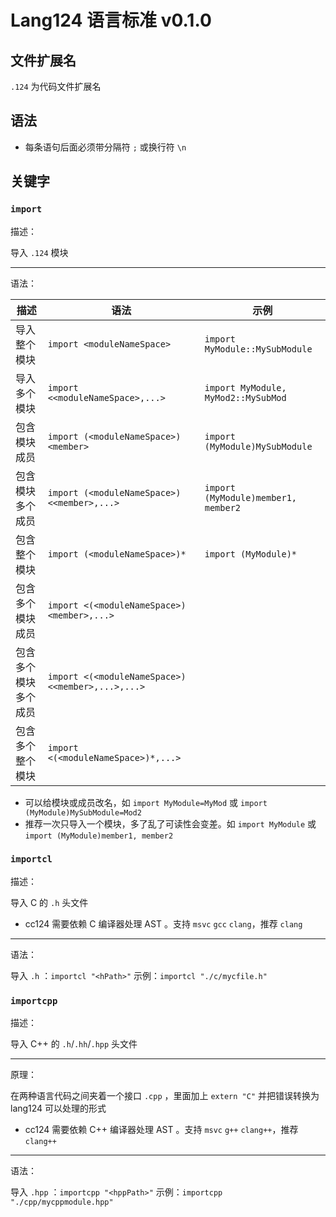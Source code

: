 # Lang124 语言标准 v0.1.0

## 文件扩展名
`.124` 为代码文件扩展名

## 语法
* 每条语句后面必须带分隔符 `;` 或换行符 `\n`

## 关键字

### `import`

描述：

导入 `.124` 模块

-----

语法：

|描述                   |语法                                               |示例
|-                      |-                                                  |-
|导入整个模块           |`import <moduleNameSpace>`                         |`import MyModule::MySubModule`
|导入多个模块           |`import <<moduleNameSpace>,...>`                   |`import MyModule, MyMod2::MySubMod`
|包含模块成员           |`import (<moduleNameSpace>)<member>`               |`import (MyModule)MySubModule`
|包含模块多个成员       |`import (<moduleNameSpace>)<<member>,...>`         |`import (MyModule)member1, member2`
|包含整个模块           |`import (<moduleNameSpace>)*`                      |`import (MyModule)*`
|包含多个模块成员       |`import <(<moduleNameSpace>)<member>,...>`         |
|包含多个模块多个成员   |`import <(<moduleNameSpace>)<<member>,...>,...>`   |
|包含多个整个模块       |`import <(<moduleNameSpace>)*,...>`                |

* 可以给模块或成员改名，如 `import MyModule=MyMod` 或 `import (MyModule)MySubModule=Mod2`
* 推荐一次只导入一个模块，多了乱了可读性会变差。如 `import MyModule` 或 `import (MyModule)member1, member2`


### `importcl`

描述：

导入 C 的 `.h` 头文件

* cc124 需要依赖 C 编译器处理 AST 。支持 `msvc` `gcc` `clang`，推荐 `clang`

-----

语法：

导入 `.h` ：`importcl "<hPath>"` 示例：`importcl "./c/mycfile.h"`

### `importcpp`

描述：

导入 C++ 的 `.h`/`.hh`/`.hpp` 头文件

-----

原理：

在两种语言代码之间夹着一个接口 `.cpp` ，里面加上 `extern "C"` 并把错误转换为 lang124 可以处理的形式

* cc124 需要依赖 C++ 编译器处理 AST 。支持 `msvc` `g++` `clang++`，推荐 `clang++`

-----

语法：

导入 `.hpp` ：`importcpp "<hppPath>"` 示例：`importcpp "./cpp/mycppmodule.hpp"`

